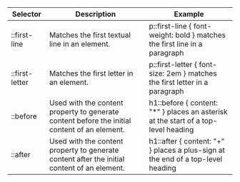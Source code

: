 |    Selector    |                                         Description                                          |                                      Example                                       |
|----------------|----------------------------------------------------------------------------------------------|------------------------------------------------------------------------------------|
|  ::first-line  |                        Matches the first textual line in an element.                         |     p::first-line { font-weight: bold } matches the first line in a paragraph      |
| ::first-letter |                           Matches the first letter in an element.                            |     p::first-letter { font-size: 2em } matches the first letter in a paragraph     |
|    ::before    | Used with the content property to generate content before the initial content of an element. | h1::before { content: "*" } places an asterisk at the start of a top-level heading |
|    ::after     | Used with the content property to generate content after the initial content of an element.  |  h1::after { content: "+" } places a plus-sign at the end of a top-level heading   |
